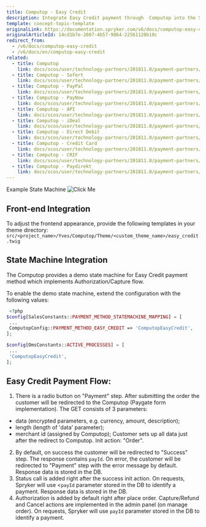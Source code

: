 ```yaml
---
title: Computop - Easy Credit
description: Integrate Easy Credit payment through  Computop into the Spryker-based shop.
template: concept-topic-template
originalLink: https://documentation.spryker.com/v6/docs/computop-easy-credit
originalArticleId: 14cd1b7e-2087-4b57-9864-22561120b18c
redirect_from:
  - /v6/docs/computop-easy-credit
  - /v6/docs/en/computop-easy-credit
related:
  - title: Computop
    link: docs/scos/user/technology-partners/201811.0/payment-partners/computop/computop.html
  - title: Computop - Sofort
    link: docs/scos/user/technology-partners/201811.0/payment-partners/computop/computop-payment-methods/computop-sofort.html
  - title: Computop - PayPal
    link: docs/scos/user/technology-partners/201811.0/payment-partners/computop/computop-payment-methods/computop-paypal.html
  - title: Computop - PayNow
    link: docs/scos/user/technology-partners/201811.0/payment-partners/computop/computop-payment-methods/computop-paynow.html
  - title: Computop - API
    link: docs/scos/user/technology-partners/201811.0/payment-partners/computop/technical-details-and-howtos/computop-api.html
  - title: Computop - iDeal
    link: docs/scos/user/technology-partners/201811.0/payment-partners/computop/computop-payment-methods/computop-ideal.html
  - title: Computop - Direct Debit
    link: docs/scos/user/technology-partners/201811.0/payment-partners/computop/computop-payment-methods/computop-direct-debit.html
  - title: Computop - Credit Card
    link: docs/scos/user/technology-partners/201811.0/payment-partners/computop/computop-payment-methods/computop-credit-card.html
  - title: Computop - CRIF
    link: docs/scos/user/technology-partners/201811.0/payment-partners/computop/computop-payment-methods/computop-crif.html
  - title: Computop - Paydirekt
    link: docs/scos/user/technology-partners/201811.0/payment-partners/computop/computop-payment-methods/computop-paydirekt.html
---
```


Example State Machine
![Click Me](https://spryker.s3.eu-central-1.amazonaws.com/docs/Technology+Partners/Payment+Partners/Computop/computop-easy-credit-flow-example.png) 

## Front-end Integration
To adjust the frontend appearance, provide the following templates in your theme directory:
`src/<project_name>/Yves/Computop/Theme/<custom_theme_name>/easy_credit.twig`

## State Machine Integration
The Computop provides a demo state machine for Easy Credit payment method which implements Authorization/Capture flow.

To enable the demo state machine, extend the configuration with the following values:

```php
 <?php
$config[SalesConstants::PAYMENT_METHOD_STATEMACHINE_MAPPING] = [
 ...
 ComputopConfig::PAYMENT_METHOD_EASY_CREDIT => 'ComputopEasyCredit',
];

$config[OmsConstants::ACTIVE_PROCESSES] = [
 ...
 'ComputopEasyCredit',
];
```

## Easy Credit Payment Flow:

1.
      There is a radio button on "Payment" step.
      After submitting the order the customer will be redirected to the Computop (Paygate form implementation).
      The GET consists of 3 parameters:
  - data (encrypted parameters, e.g. currency, amount, description);
  - length (length of 'data' parameter);
  - merchant id (assigned by Computop);
        Customer sets up all data just after the redirect to Computop.
        Init action: "Order".
2. By default, on success the customer  will be redirected to "Success" step. The response contains `payId`. On error, the customer  will be redirected to "Payment" step with the error message by default. Response data is stored in the DB.
3. Status call is added right after the success init action. On requests, Spryker will use <`payId` parameter stored in the DB to identify a payment. Response data is stored in the DB.
4. Authorization is added by default right after place order. Capture/Refund and Cancel actions are implemented in the admin panel (on manage order). On requests, Spryker will use `payId` parameter stored in the DB to identify a payment.
